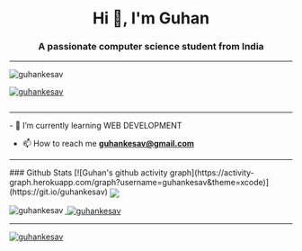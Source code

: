<h1 align="center">Hi 👋, I'm Guhan </h1>
<h3 align="center">A passionate computer science student from India</h3>
<hr>
<p align="left"> <img src="https://komarev.com/ghpvc/?username=guhankesav&label=Profile%20views&color=0e75b6&style=flat" alt="guhankesav" /> </p>

<p align="left"> <a href="https://github.com/ryo-ma/github-profile-trophy"><img src="https://github-profile-trophy.vercel.app/?username=guhankesav" alt="guhankesav" /></a> </p>

<p align="left"> <a href="https://twitter.com/" target="blank"><img src="https://img.shields.io/twitter/follow/?logo=twitter&style=for-the-badge" alt="" /></a> </p>
<hr>
- 🌱 I’m currently learning WEB DEVELOPMENT


- 📫 How to reach me **guhankesav@gmail.com**


<hr>
### Github Stats
[![Guhan's github activity graph](https://activity-graph.herokuapp.com/graph?username=guhankesav&theme=xcode)](https://git.io/guhankesav)
<a href="">
  <img align="center" src="https://github-readme-stats.vercel.app/api?username=guhankesav&count_private=true&include_all_commits=true&show_icons=true&title_color=007bff&text_color=e7e7e7&icon_color=007bff&bg_color=171c28" />

<p><img align="left" src="https://github-readme-stats.vercel.app/api/top-langs?username=guhankesav&show_icons=true&theme=dark&locale=en&layout=compact" alt="guhankesav" /></p>

<p>&nbsp;<img align="center" src="https://github-readme-stats.vercel.app/api?username=guhankesav&show_icons=true&theme=dark&locale=en" alt="guhankesav" /></p>
<hr>
<p><img align="center" src="https://github-readme-streak-stats.herokuapp.com/?user=guhankesav&theme=highcontrast" alt="guhankesav" /></p>

